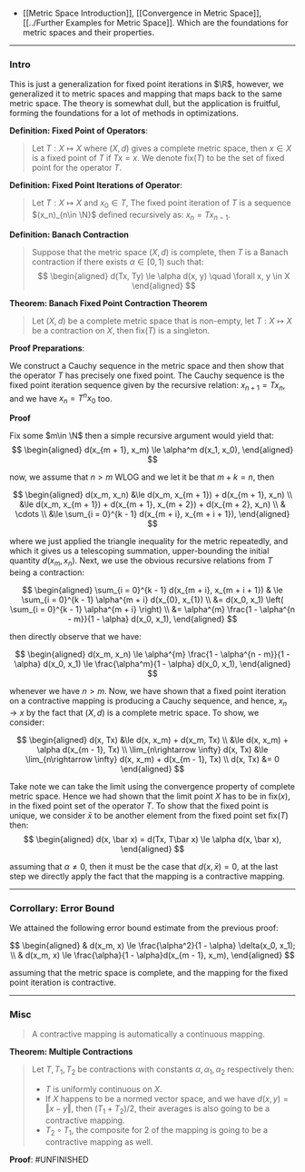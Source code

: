 - [[Metric Space Introduction]], [[Convergence in Metric Space]], [[../Further Examples for Metric Space]]. Which are the foundations for metric spaces and their properties. 

---
### **Intro**

This is just a generalization for fixed point iterations in $\R$, however, we generalized it to metric spaces and mapping that maps back to the same metric space. The theory is somewhat dull, but the application is fruitful, forming the foundations for a lot of methods in optimizations. 


**Definition: Fixed Point of Operators**: 

> Let $T:X\mapsto X$ where $(X, d)$ gives a complete metric space, then $x\in X$ is a fixed point of $T$ if $Tx = x$. We denote $\text{fix}(T)$ to be the set of fixed point for the operator $T$. 


**Definition: Fixed Point Iterations of Operator**: 

> Let $T: X\mapsto X$ and $x_0\in T$, The fixed point iteration of $T$ is a sequence $(x_n)_{n\in \N}$ defined recursively as: $x_{n} = Tx_{n - 1}$. 

**Definition: Banach Contraction**

> Suppose that the metric space $(X, d)$ is complete, then $T$ is a Banach contraction if there exists $\alpha\in [0, 1)$ such that: 
> $$
> \begin{aligned}
>     d(Tx, Ty) \le \alpha d(x, y) \quad \forall x, y \in X
> \end{aligned}
> $$

**Theorem: Banach Fixed Point Contraction Theorem**

> Let $(X, d)$ be a complete metric space that is non-empty, let $T:X\mapsto X$ be a contraction on $X$, then $\text{fix}(T)$ is a singleton. 

**Proof Preparations**: 

We construct a Cauchy sequence in the metric space and then show that the operator $T$ has precisely one fixed point. The Cauchy sequence is the fixed point iteration sequence given by the recursive relation: $x_{n + 1} = Tx_n$, and we have $x_n = T^nx_0$ too.

**Proof**

Fix some $m\in \N$ then a simple recursive argument would yield that: 
$$
\begin{aligned}
    d(x_{m + 1}, x_m) \le \alpha^m d(x_1, x_0), 
\end{aligned}
$$

now, we assume that $n > m$ WLOG and we let it be that $m + k = n$, then 

$$
\begin{aligned}
    d(x_m, x_n) &\le d(x_m, x_{m + 1}) + d(x_{m + 1}, x_n)
    \\
    &\le 
    d(x_m, x_{m + 1}) + d(x_{m + 1}, x_{m + 2}) + d(x_{m + 2}, x_n)
    \\
    & \cdots
    \\
    &\le \sum_{i = 0}^{k - 1} d(x_{m + i}, x_{m + i + 1}), 
\end{aligned}
$$

where we just applied the triangle inequality for the metric repeatedly, and which it gives us a telescoping summation, upper-bounding the initial quantity $d(x_m, x_n)$. Next, we use the obvious recursive relations from $T$ being a contraction: 

$$
\begin{aligned}
    \sum_{i = 0}^{k - 1}
        d(x_{m + i}, x_{m + i + 1})
    & \le 
    \sum_{i = 0}^{k - 1} 
    \alpha^{m + i}
    d(x_{0}, x_{1})
    \\
    &= 
    d(x_0, x_1) \left(
        \sum_{i = 0}^{k - 1} \alpha^{m + i}
    \right)
    \\
    &= 
    \alpha^{m} \frac{1 - \alpha^{n - m}}{1 - \alpha} d(x_0, x_1), 
\end{aligned}
$$

then directly observe that we have: 

$$
\begin{aligned}
    d(x_m, x_n) \le 
    \alpha^{m} \frac{1 - \alpha^{n - m}}{1 - \alpha} d(x_0, x_1) 
    \le 
    \frac{\alpha^m}{1 - \alpha} d(x_0, x_1), 
\end{aligned}
$$

whenever we have $n > m$. Now, we have shown that a fixed point iteration on a contractive mapping is producing a Cauchy sequence, and hence, $x_n\rightarrow x$ by the fact that $(X, d)$ is a complete metric space. To show, we consider: 

$$
\begin{aligned}
    d(x, Tx) &\le 
    d(x, x_m) + d(x_m, Tx) 
    \\
    &\le
    d(x, x_m) + \alpha d(x_{m - 1}, Tx)
    \\
    \lim_{n\rightarrow \infty} d(x, Tx) 
    &\le 
    \lim_{n\rightarrow \infty} d(x, x_m) + 
    d(x_{m - 1}, Tx)
    \\
    d(x, Tx) &= 0
\end{aligned}
$$

Take note we can take the limit using the convergence property of complete metric space. Hence we had shown that the limit point $X$ has to be in $\text{fix}(x)$, in the fixed point set of the operator $T$. To show that the fixed point is unique, we consider $\bar x$ to be another element from the fixed point set $\text{fix}(T)$ then: 
$$
\begin{aligned}
    d(x, \bar x) = d(Tx, T\bar x) \le \alpha d(x, \bar x), 
\end{aligned}
$$

assuming that $\alpha \neq 0$, then it must be the case that $d(x, \bar x) = 0$, at the last step we directly apply the fact that the mapping is a contractive mapping. 


---
### **Corrollary: Error Bound**

We attained the following error bound estimate from the previous proof: 

$$
\begin{aligned}
    & d(x_m, x) \le \frac{\alpha^2}{1 - \alpha} \delta(x_0, x_1); 
    \\
    & d(x_m, x) \le \frac{\alpha}{1 - \alpha}d(x_{m - 1}, x_m), 
\end{aligned}
$$

assuming that the metric space is complete, and the mapping for the fixed point iteration is contractive. 

---
### **Misc**

> A contractive mapping is automatically a continuous mapping. 


**Theorem: Multiple Contractions**

> Let $T, T_1, T_2$ be contractions with constants $\alpha, \alpha_1, \alpha_2$ respectively then: 
> - $T$ is uniformly continuous on $X$. 
> - If $X$ happens to be a normed vector space, and we have $d(x, y) = \Vert x - y\Vert$, then $(T_1 + T_2)/2$, their averages is also going to be a contractive mapping. 
> - $T_2\circ T_1$, the composite for 2 of the mapping is going to be a contractive mapping as well. 

**Proof**: 
#UNFINISHED

